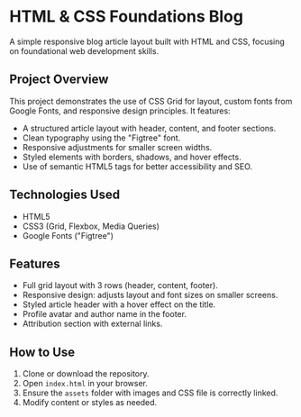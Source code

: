 # HTML & CSS Foundations Blog

A simple responsive blog article layout built with HTML and CSS, focusing on foundational web development skills.

## Project Overview

This project demonstrates the use of CSS Grid for layout, custom fonts from Google Fonts, and responsive design principles. It features:

- A structured article layout with header, content, and footer sections.
- Clean typography using the "Figtree" font.
- Responsive adjustments for smaller screen widths.
- Styled elements with borders, shadows, and hover effects.
- Use of semantic HTML5 tags for better accessibility and SEO.

## Technologies Used

- HTML5
- CSS3 (Grid, Flexbox, Media Queries)
- Google Fonts ("Figtree")

## Features

- Full grid layout with 3 rows (header, content, footer).
- Responsive design: adjusts layout and font sizes on smaller screens.
- Styled article header with a hover effect on the title.
- Profile avatar and author name in the footer.
- Attribution section with external links.

## How to Use

1. Clone or download the repository.
2. Open `index.html` in your browser.
3. Ensure the `assets` folder with images and CSS file is correctly linked.
4. Modify content or styles as needed.
